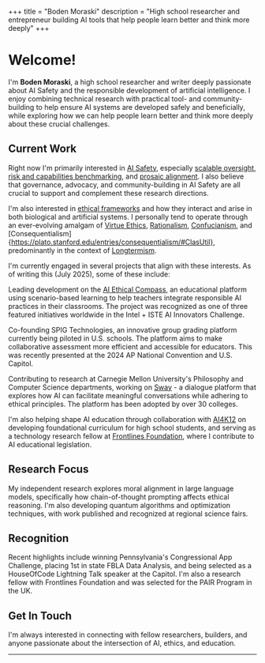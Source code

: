 +++
title = "Boden Moraski"
description = "High school researcher and entrepreneur building AI tools that help people learn better and think more deeply"
+++

# Welcome!

I'm **Boden Moraski**, a high school researcher and writer deeply passionate about AI Safety and the responsible development of artificial intelligence. I enjoy combining technical research with practical tool- and community-building to help ensure AI systems are developed safely and beneficially, while exploring how we can help people learn better and think more deeply about these crucial challenges.

## Current Work

Right now I'm primarily interested in [AI Safety](https://www.anthropic.com/news/core-views-on-ai-safety), especially [scalable oversight](https://bluedot.org/blog/scalable-oversight-intro), [risk and capabilities benchmarking](https://ai-safety-atlas.com/chapters/05), and [prosaic alignment](https://aisafety.info/questions/89LM/What-is-prosaic-alignment). I also believe that governance, advocacy, and community-building in AI Safety are all crucial to support and complement these research directions.

I'm also interested in [ethical frameworks](https://aese.psu.edu/teachag/curriculum/modules/bioethics-1/what-are-ethical-frameworks) and how they interact and arise in both biological and artificial systems. I personally tend to operate through an ever-evolving amalgam of [Virtue Ethics](https://plato.stanford.edu/entries/ethics-virtue/), [Rationalism](https://plato.stanford.edu/entries/rationalism-empiricism), [Confucianism](https://plato.stanford.edu/entries/confucius), and [Consequentialism]{https://plato.stanford.edu/entries/consequentialism/#ClasUtil}, predominantly in the context of [Longtermism](https://www.effectivealtruism.org/articles/longtermism).

I'm currently engaged in several projects that align with these interests. As of writing this (July 2025), some of these include:

Leading development on the [AI Ethical Compass](ai-ethical-compass.vercel.app), an educational platform using scenario-based learning to help teachers integrate responsible AI practices in their classrooms. The project was recognized as one of three featured initiatives worldwide in the Intel + ISTE AI Innovators Challenge.

Co-founding SPIG Technologies, an innovative group grading platform currently being piloted in U.S. schools. The platform aims to make collaborative assessment more efficient and accessible for educators. This was recently presented at the 2024 AP National Convention and U.S. Capitol. 

Contributing to research at Carnegie Mellon University's Philosophy and Computer Science departments, working on [Sway](swaybeta.ai) - a dialogue platform that explores how AI can facilitate meaningful conversations while adhering to ethical principles. The platform has been adopted by over 30 colleges.

I'm also helping shape AI education through collaboration with [AI4K12](https://ai4k12.org/) on developing foundational curriculum for high school students, and serving as a technology research fellow at [Frontlines Foundation](https://www.frontlines.foundation), where I contribute to AI educational legislation.

## Research Focus

My independent research explores moral alignment in large language models, specifically how chain-of-thought prompting affects ethical reasoning. I'm also developing quantum algorithms and optimization techniques, with work published and recognized at regional science fairs.

## Recognition

Recent highlights include winning Pennsylvania's Congressional App Challenge, placing 1st in state FBLA Data Analysis, and being selected as a HouseOfCode Lightning Talk speaker at the Capitol. I'm also a research fellow with Frontlines Foundation and was selected for the PAIR Program in the UK.

## Get In Touch

I'm always interested in connecting with fellow researchers, builders, and anyone passionate about the intersection of AI, ethics, and education.

---
